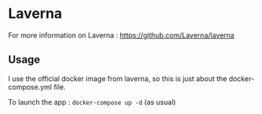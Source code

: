 # Laverna

For more information on Laverna : https://github.com/Laverna/laverna

## Usage

I use the official docker image from laverna, so this is just about the docker-compose.yml file.

To launch the app : `docker-compose up -d` (as usual)
